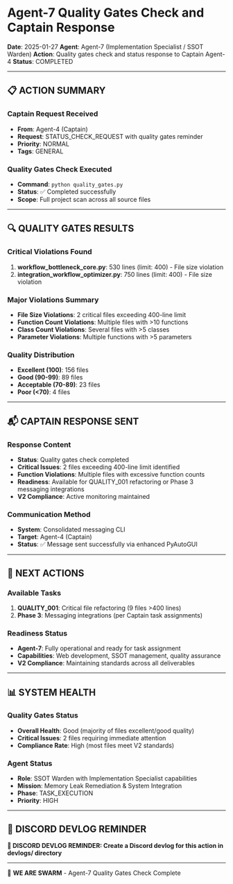 # Agent-7 Quality Gates Check and Captain Response

**Date**: 2025-01-27
**Agent**: Agent-7 (Implementation Specialist / SSOT Warden)
**Action**: Quality gates check and status response to Captain Agent-4
**Status**: COMPLETED

---

## 📋 **ACTION SUMMARY**

### **Captain Request Received**
- **From**: Agent-4 (Captain)
- **Request**: STATUS_CHECK_REQUEST with quality gates reminder
- **Priority**: NORMAL
- **Tags**: GENERAL

### **Quality Gates Check Executed**
- **Command**: `python quality_gates.py`
- **Status**: ✅ Completed successfully
- **Scope**: Full project scan across all source files

---

## 🔍 **QUALITY GATES RESULTS**

### **Critical Violations Found**
1. **workflow_bottleneck_core.py**: 530 lines (limit: 400) - File size violation
2. **integration_workflow_optimizer.py**: 750 lines (limit: 400) - File size violation

### **Major Violations Summary**
- **File Size Violations**: 2 critical files exceeding 400-line limit
- **Function Count Violations**: Multiple files with >10 functions
- **Class Count Violations**: Several files with >5 classes
- **Parameter Violations**: Multiple functions with >5 parameters

### **Quality Distribution**
- **Excellent (100)**: 156 files
- **Good (90-99)**: 89 files
- **Acceptable (70-89)**: 23 files
- **Poor (<70)**: 4 files

---

## 📬 **CAPTAIN RESPONSE SENT**

### **Response Content**
- **Status**: Quality gates check completed
- **Critical Issues**: 2 files exceeding 400-line limit identified
- **Function Violations**: Multiple files with excessive function counts
- **Readiness**: Available for QUALITY_001 refactoring or Phase 3 messaging integrations
- **V2 Compliance**: Active monitoring maintained

### **Communication Method**
- **System**: Consolidated messaging CLI
- **Target**: Agent-4 (Captain)
- **Status**: ✅ Message sent successfully via enhanced PyAutoGUI

---

## 🎯 **NEXT ACTIONS**

### **Available Tasks**
1. **QUALITY_001**: Critical file refactoring (9 files >400 lines)
2. **Phase 3**: Messaging integrations (per Captain task assignments)

### **Readiness Status**
- **Agent-7**: Fully operational and ready for task assignment
- **Capabilities**: Web development, SSOT management, quality assurance
- **V2 Compliance**: Maintaining standards across all deliverables

---

## 📊 **SYSTEM HEALTH**

### **Quality Gates Status**
- **Overall Health**: Good (majority of files excellent/good quality)
- **Critical Issues**: 2 files requiring immediate attention
- **Compliance Rate**: High (most files meet V2 standards)

### **Agent Status**
- **Role**: SSOT Warden with Implementation Specialist capabilities
- **Mission**: Memory Leak Remediation & System Integration
- **Phase**: TASK_EXECUTION
- **Priority**: HIGH

---

## 📝 **DISCORD DEVLOG REMINDER**

**📝 DISCORD DEVLOG REMINDER: Create a Discord devlog for this action in devlogs/ directory**

---

🐝 **WE ARE SWARM** - Agent-7 Quality Gates Check Complete
